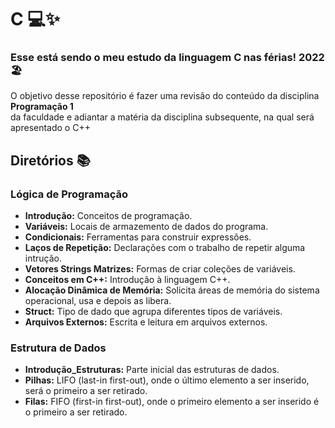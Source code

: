 # C 💻✨

### Esse está sendo o meu estudo da linguagem C nas férias! 2022 🏖 <br>

O objetivo desse repositório é fazer uma revisão do conteúdo da disciplina **Programação 1** <br>
da faculdade e adiantar a matéria da disciplina subsequente, na qual será apresentado o C++


## Diretórios 📚
 
### Lógica de Programação 
 
- **Introdução:** Conceitos de programação.
- **Variáveis:** Locais de armazemento de dados do programa.
- **Condicionais:** Ferramentas para construir expressões.
- **Laços de Repetição:** Declarações com o trabalho de repetir alguma intrução.
- **Vetores Strings Matrizes:** Formas de criar coleções de variáveis.
- **Conceitos em C++:** Introdução à linguagem C++.
- **Alocação Dinâmica de Memória:** Solicita áreas de memória do sistema operacional, usa e depois as libera.
- **Struct:** Tipo de dado que agrupa diferentes tipos de variáveis.
- **Arquivos Externos:** Escrita e leitura em arquivos externos.

### Estrutura de Dados

- **Introdução_Estruturas:** Parte inicial das estruturas de dados.
- **Pilhas:**  LIFO (last-in first-out), onde o último elemento a ser inserido, será o primeiro a ser retirado.
- **Filas:** FIFO (first-in first-out), onde o primeiro elemento a ser inserido é o primeiro a ser retirado.
